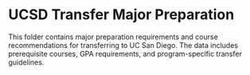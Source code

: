 # UCSD Transfer Major Preparation

This folder contains major preparation requirements and course recommendations for transferring to UC San Diego. The data includes prerequisite courses, GPA requirements, and program-specific transfer guidelines. 